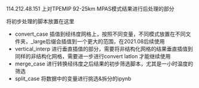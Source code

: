 114.212.48.151 上对TPEMIP 92-25km MPAS模式结果进行后处理的部分

将初步处理的脚本放置在这里

-   convert_case 插值到经纬度网格上，按照不同变量，不同模式放置在不同文件夹，_large后缀会插值到一个更大的范围，在2021.08后续使用
-   vertical_interp 进行垂直插值的部分，需要将非结构化网格的结果垂直插值到同样的非结构化网格，需要进一步进行convert latlon 才能继续使用
-   merge_case 进行转换经纬度之后结果的初步筛选脚本，尤其是一小时温度的筛选
-   split_case 将数据中的变量进行挑选&拆分的ipynb